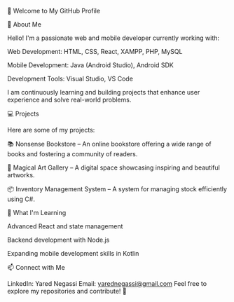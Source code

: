 👋 Welcome to My GitHub Profile

🚀 About Me

Hello! I'm a passionate web and mobile developer currently working with:

Web Development: HTML, CSS, React, XAMPP, PHP, MySQL

Mobile Development: Java (Android Studio), Android SDK

Development Tools: Visual Studio, VS Code

I am continuously learning and building projects that enhance user experience and solve real-world problems.

💻 Projects

Here are some of my projects:

📚 Nonsense Bookstore – An online bookstore offering a wide range of books and fostering a community of readers.

🎨 Magical Art Gallery – A digital space showcasing inspiring and beautiful artworks.

📦 Inventory Management System – A system for managing stock efficiently using C#.

🌱 What I'm Learning

Advanced React and state management

Backend development with Node.js

Expanding mobile development skills in Kotlin

📫 Connect with Me

LinkedIn: Yared Negassi 
Email: yarednegassi@gmail.com
Feel free to explore my repositories and contribute! 🚀

